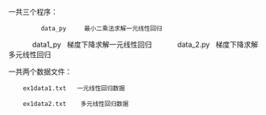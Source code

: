 一共三个程序：

             data_py     最小二乘法求解一元线性回归
              data1_py    梯度下降求解一元线性回归 
              data_2.py   梯度下降求解多元线性回归
             
一共两个数据文件：

        ex1data1.txt   一元线性回归数据  
        
        ex1data2.txt    多元线性回归数据
             
  
          
